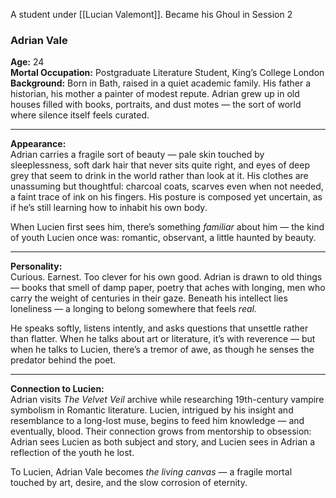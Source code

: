 A student under [[Lucian Valemont]]. Became his Ghoul in Session 2

### **Adrian Vale**

**Age:** 24  
**Mortal Occupation:** Postgraduate Literature Student, King’s College London  
**Background:** Born in Bath, raised in a quiet academic family. His father a historian, his mother a painter of modest repute. Adrian grew up in old houses filled with books, portraits, and dust motes — the sort of world where silence itself feels curated.

---

**Appearance:**  
Adrian carries a fragile sort of beauty — pale skin touched by sleeplessness, soft dark hair that never sits quite right, and eyes of deep grey that seem to drink in the world rather than look at it. His clothes are unassuming but thoughtful: charcoal coats, scarves even when not needed, a faint trace of ink on his fingers. His posture is composed yet uncertain, as if he’s still learning how to inhabit his own body.

When Lucien first sees him, there’s something _familiar_ about him — the kind of youth Lucien once was: romantic, observant, a little haunted by beauty.

---

**Personality:**  
Curious. Earnest. Too clever for his own good. Adrian is drawn to old things — books that smell of damp paper, poetry that aches with longing, men who carry the weight of centuries in their gaze. Beneath his intellect lies loneliness — a longing to belong somewhere that feels _real._

He speaks softly, listens intently, and asks questions that unsettle rather than flatter. When he talks about art or literature, it’s with reverence — but when he talks to Lucien, there’s a tremor of awe, as though he senses the predator behind the poet.

---

**Connection to Lucien:**  
Adrian visits _The Velvet Veil_ archive while researching 19th-century vampire symbolism in Romantic literature. Lucien, intrigued by his insight and resemblance to a long-lost muse, begins to feed him knowledge — and eventually, blood. Their connection grows from mentorship to obsession: Adrian sees Lucien as both subject and story, and Lucien sees in Adrian a reflection of the youth he lost.

To Lucien, Adrian Vale becomes _the living canvas_ — a fragile mortal touched by art, desire, and the slow corrosion of eternity.
